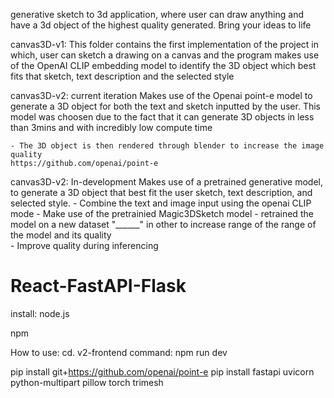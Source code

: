 generative sketch to 3d application, where user can draw anything and have a 3d object of the highest quality generated. Bring your ideas to life

canvas3D-v1:
    This folder contains the first implementation of the project in which, user can sketch a drawing on a canvas and the program makes use of the OpenAI CLIP embedding model to identify the 3D object which best fits that sketch, text description and the selected style

canvas3D-v2: current iteration
    Makes use of the Openai point-e model to generate a 3D object for both the text and sketch inputted by the user. This model was choosen due to the fact that it can generate 3D objects in less than 3mins and with incredibly low compute time
    
    - The 3D object is then rendered through blender to increase the image quality
    https://github.com/openai/point-e
canvas3D-v2: In-development
    Makes use of a pretrained generative model, to generate a 3D object that best fit the user sketch, text description, and selected style. 
        - Combine the text and image input using the openai CLIP mode 
        - Make use of the pretrainied Magic3DSketch model
        - retrained the model on a new dataset "______" in other to increase range of the range of the model and its quality    
        - Improve quality during inferencing


# React-FastAPI-Flask

install:
node.js

npm


How to use:
cd. v2-frontend
command: npm run dev


pip install git+https://github.com/openai/point-e
pip install fastapi uvicorn python-multipart pillow torch trimesh
